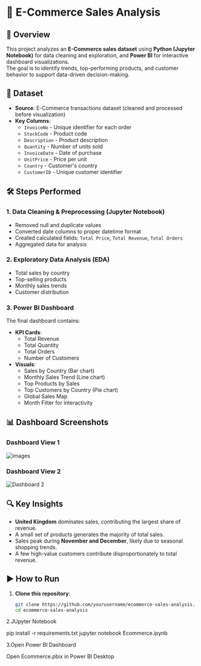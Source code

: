 # 🛒 E-Commerce Sales Analysis

## 📌 Overview
This project analyzes an **E-Commerce sales dataset** using **Python (Jupyter Notebook)** for data cleaning and exploration, and **Power BI** for interactive dashboard visualizations.  
The goal is to identify trends, top-performing products, and customer behavior to support data-driven decision-making.

## 📂 Dataset
- **Source**: E-Commerce transactions dataset (cleaned and processed before visualization)
- **Key Columns**:
  - `InvoiceNo` - Unique identifier for each order
  - `StockCode` - Product code
  - `Description` - Product description
  - `Quantity` - Number of units sold
  - `InvoiceDate` - Date of purchase
  - `UnitPrice` - Price per unit
  - `Country` - Customer's country
  - `CustomerID` - Unique customer identifier

## 🛠 Steps Performed
### 1. Data Cleaning & Preprocessing (Jupyter Notebook)
- Removed null and duplicate values
- Converted date columns to proper datetime format
- Created calculated fields: `Total Price`, `Total Revenue`, `Total Orders`
- Aggregated data for analysis

### 2. Exploratory Data Analysis (EDA)
- Total sales by country
- Top-selling products
- Monthly sales trends
- Customer distribution

### 3. Power BI Dashboard
The final dashboard contains:
- **KPI Cards**:
  - Total Revenue
  - Total Quantity
  - Total Orders
  - Number of Customers
- **Visuals**:
  - Sales by Country (Bar chart)
  - Monthly Sales Trend (Line chart)
  - Top Products by Sales
  - Top Customers by Country (Pie chart)
  - Global Sales Map
  - Month Filter for interactivity

## 📊 Dashboard Screenshots
### Dashboard View 1
![images](dashboard_1.png)

### Dashboard View 2
![Dashboard 2](dashboard_2.png)

## 🔍 Key Insights
- **United Kingdom** dominates sales, contributing the largest share of revenue.
- A small set of products generates the majority of total sales.
- Sales peak during **November and December**, likely due to seasonal shopping trends.
- A few high-value customers contribute disproportionately to total revenue.

## ▶ How to Run
1. **Clone this repository**:
   ```bash
   git clone https://github.com/yourusername/ecommerce-sales-analysis.git
   cd ecommerce-sales-analysis

2.JUpyter Notebook

pip install -r requirements.txt
jupyter notebook Ecommerce.ipynb


3.Open Power BI Dashboard

Open Ecommerce.pbix in Power BI Desktop
